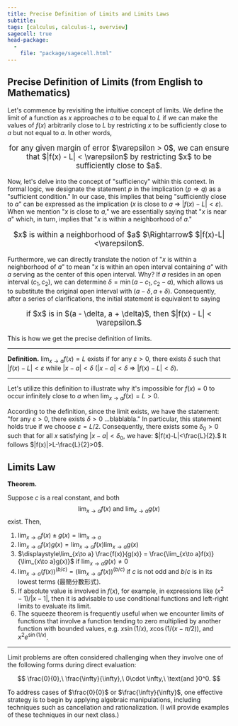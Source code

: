 ```yaml
---
title: Precise Definition of Limits and Limits Laws
subtitle: 
tags: [calculus, calculus-1, overview]
sagecell: true
head-package:
  -
    file: "package/sagecell.html"
---
```


## Precise Definition of Limits (from English to Mathematics)

Let's commence by revisiting the intuitive concept of limits. We define the limit of a function as $x$ approaches $a$ to be equal to $L$ if we can make the values of $f(x)$ arbitrarily close to $L$ by restricting $x$ to be sufficiently close to $a$ but not equal to $a$. In other words, 

<center><p style="font-size:larger;">for any given margin of error $\varepsilon > 0$, we can ensure that $|f(x) - L| < \varepsilon$ by restricting $x$ to be sufficiently close to $a$.</p></center>

Now, let's delve into the concept of "sufficiency" within this context. In formal logic, we designate the statement $p$ in the implication ($p \Rightarrow q$) as a "sufficient condition." In our case, this implies that being "sufficiently close to $a$" can be expressed as the implication ($x$ is close to $a$ $\Rightarrow$ $|f(x) - L| < \varepsilon$). When we mention "$x$ is close to $a$," we are essentially saying that "$x$ is near $a$" which, in turn, implies that "$x$ is within a neighborhood of $a$."

<center><p style="font-size:larger;">$x$ is within a neighborhood of $a$ $\Rightarrow$ $|f(x)-L|<\varepsilon$.</p></center>

Furthermore, we can directly translate the notion of "$x$ is within a neighborhood of $a$" to mean "$x$ is within an open interval containing $a$" with $a$ serving as the center of this open interval. Why? If $a$ resides in an open interval $(c_1, c_2)$, we can determine $\delta = \min(a - c_1, c_2 - a)$, which allows us to substitute the original open interval with $(a - \delta, a + \delta)$. Consequently, after a series of clarifications, the initial statement is equivalent to saying 

<center><p style="font-size:larger;">if $x$ is in $(a - \delta, a + \delta)$, then $|f(x) - L| < \varepsilon.$</p></center>

This is how we get the precise definition of limits.

---

**Definition.** $\displaystyle\lim_{x\to a}f(x) = L$ exists if for any $\varepsilon>0$, there exists $\delta$ such that $|f(x)-L|<\varepsilon$ while $|x-a|<\delta$ ($|x-a|<\delta$ $\Rightarrow$ $|f(x)-L|<\delta$).

----

Let's utilize this definition to illustrate why it's impossible for $f(x) = 0$ to occur infinitely close to $a$ when $\lim_{x\to a} f(x) = L > 0$.

According to the definition, since the limit exists, we have the statement: "for any $\varepsilon > 0$, there exists $\delta > 0$ ...blablabla." In particular, this statement holds true if we choose $\varepsilon = L/2$. Consequently, there exists some $\delta_0 > 0$ such that for all $x$ satisfying $|x - a| < \delta_0$, we have:
$|f(x)-L|<\frac{L}{2}.$
It follows $|f(x)|>L-\frac{L}{2}>0$.  

## Limits Law

**Theorem.**

Suppose $c$ is a real constant, and both 
$$\lim_{x\to a}f(x)\text{ and }\lim_{x\to a}g(x)$$
exist. Then,
1. $\displaystyle\lim_{x\to a} f(x)\pm g(x) = \lim_{x\to a}$
2. $\displaystyle\lim_{x\to a} f(x)g(x) = \lim_{x\to a}f(x)\lim_{x\to a}g(x)$
3. $\displaystyle\lim_{x\to a} \frac{f(x)}{g(x)} = \frac{\lim_{x\to a}f(x)}{\lim_{x\to a}g(x)}$ if $\displaystyle\lim_{x\to a}g(x)\neq 0$
4. $\displaystyle\lim_{x\to a} (f(x))^{(b/c)} = \left(\lim_{x\to a}f(x)\right)^{(b/c)}$ if $c$ is not odd and $b/c$ is in its lowest terms (最簡分數形式).
5. If absolute value is involved in $f(x)$, for example, in expressions like $(x^2-1)/|x-1|$, then it is advisable to use conditional functions and left-right limits to evaluate its limit.
6. The squeeze theorem is frequently useful when we encounter limits of functions that involve a function tending to zero multiplied by another function with bounded values, e.g. $x\sin(1/x)$, $x\cos(1/(x-\pi/2))$, and $x^2e^{\sin(1/x)}$.

---

Limit problems are often considered challenging when they involve one of the following forms during direct evaluation:

$$
\frac{0}{0},\ \frac{\infty}{\infty},\ 0\cdot \infty,\ \text{and }0^0.
$$

To address cases of $\frac{0}{0}$ or $\frac{\infty}{\infty}$, one effective strategy is to begin by applying algebraic manipulations, including techniques such as cancellation and rationalization. (I will provide examples of these techniques in our next class.)